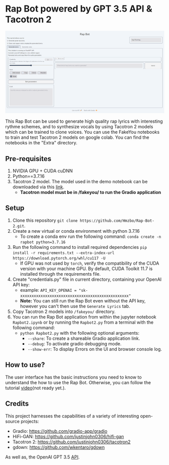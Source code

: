 # Rap Bot powered by GPT 3.5 API & Tacotron 2
![screenshot](https://github.com/Hmzbo/Rap-Bot-2/blob/main/Images/Screenshot.png)

This Rap Bot can be used to generate high quality rap lyrics with interesting rythme schemes, and to synthesize vocals by using Tacotron 2 models which can be trained to clone voices. You can use the FakeYou notebooks to train and test Tacotron 2 models on google colab. You can find the notebooks in the "Extra" directory.

## Pre-requisites
1. NVIDIA GPU + CUDA cuDNN
2. Python==3.7.16
3. Tacotron 2 model. The model used in the demo notebook can be downloaded via this [link](https://drive.google.com/file/d/1-E3UBK55_JZ36GqRH196WKn2mra6SSlM/view?usp=sharing). 
    - **Tacotron  model must be in /fakeyou/ to run the Gradio application**

## Setup
1. Clone this repository `git clone https://github.com/Hmzbo/Rap-Bot-2.git`.
2. Create a new virtual or conda environment with python 3.7.16
    - To create a conda env run the following command: `conda create -n rapbot python=3.7.16`
3. Run the following command to install required dependencies `pip install -r requirements.txt --extra-index-url https://download.pytorch.org/whl/cu117 -U`
    - If GPU was not used by `torch`, verify the compatibility of the CUDA version with your machine GPU. By default, CUDA Toolkit 11.7 is installed through the requirements file. 
4. Create "credentials.py" file in current directory, containing your OpenAI API key:
    - example: `API_KEY_OPENAI = "sk-xxxxxxxxxxxxxxxxxxxxxxxxxxxxxxxxxxxxxxxxxxxxxxxx"`
    - **Note:** You can still run the Rap Bot even without the API key, however you can't then use the `Generate Lyrics` tab.
5. Copy Tacotron 2 models into `/fakeyou/` directory.
6. You can run the Rap Bot application from within the jupyter notebook `Rapbot2.ipynb` or by running the `Rapbot2.py` from a terminal with the following command:
    - `python Rapbot2.py` with the following optional arguments:
        - `--share`: To create a shareable Gradio application link.
        - `--debug`: To activate gradio debugging mode.
        - `--show-err`: To display Errors on the UI and browser console log.

## How to use?
The user interface has the basic instructions you need to know to understand the how to use the Rap Bot. Otherwise, you can follow the tutorial [video](url)(not ready yet.).

## Credits
This project harnesses the capabilities of a variety of interesting open-source projects:
 - Gradio: https://github.com/gradio-app/gradio
 - HiFi-GAN: https://github.com/justinjohn0306/hifi-gan
 - Tacotron 2: https://github.com/justinjohn0306/tacotron2
 - gdown: https://github.com/wkentaro/gdown

As well as, the OpenAI GPT 3.5 [API](https://platform.openai.com/docs/introduction).
 
